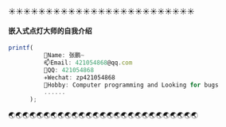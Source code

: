 :sunny::sunny::sunny::sunny::sunny::sunny::sunny::sunny::sunny::sunny::sunny::sunny::sunny::sunny::sunny::sunny::sunny::sunny::sunny::sunny::sunny::sunny::sunny::sunny::sunny:

#### 嵌入式点灯大师的自我介绍

```javascript
printf(
          👋Name: 张鹏~
          📫Email: 421054868@qq.com
          💎QQ: 421054868
          ✈️Wechat: zp421054868
          🎳Hobby: Computer programming and Looking for bugs
          ......
      );
```
:earth_asia::earth_asia::earth_asia::earth_asia::earth_asia::earth_asia::earth_asia::earth_asia::earth_asia::earth_asia::earth_asia::earth_asia::earth_asia::earth_asia::earth_asia::earth_asia::earth_asia::earth_asia::earth_asia::earth_asia::earth_asia::earth_asia::earth_asia::earth_asia::earth_asia::earth_asia::earth_asia:

